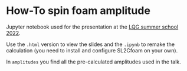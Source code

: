 # How-To spin foam amplitude

Jupyter notebook used for the presentation at the [LQG summer school 2022](https://sites.google.com/view/loops-22-summer-school).

Use the `.html` version to view the slides and the `.ipynb` to remake the calculation (you need to install and configure SL2Cfoam on your own).

In `amplitudes` you find all the pre-calculated amplitudes used in the talk.
